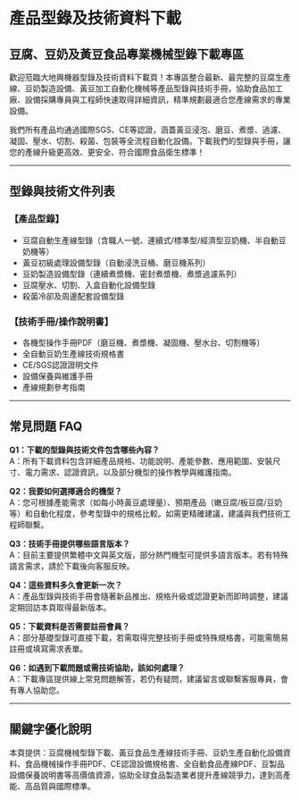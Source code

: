 # 產品型錄及技術資料下載

## 豆腐、豆奶及黃豆食品專業機械型錄下載專區

歡迎蒞臨大地興機器型錄及技術資料下載頁！本專區整合最新、最完整的豆腐生產線、豆奶製造設備、黃豆加工自動化機械等產品型錄與技術手冊，協助食品加工廠、設備採購專員與工程師快速取得詳細資訊，精準規劃最適合您產線需求的專業設備。

我們所有產品均通過國際SGS、CE等認證，涵蓋黃豆浸泡、磨豆、煮漿、過濾、凝固、壓水、切割、殺菌、包裝等全流程自動化設備。下載我們的型錄與手冊，讓您的產線升級更高效、更安全、符合國際食品衛生標準！

---

## 型錄與技術文件列表

### 【產品型錄】
- 豆腐自動生產線型錄（含職人一號、連續式/標準型/經濟型豆奶機、半自動豆奶機等）
- 黃豆初級處理設備型錄（自動浸洗豆桶、磨豆機系列）
- 豆奶製造設備型錄（連續煮漿機、密封煮漿機、煮漿過濾系列）
- 豆腐壓水、切割、入盒自動化設備型錄
- 殺菌冷卻及周邊配套設備型錄

### 【技術手冊/操作說明書】
- 各機型操作手冊PDF（磨豆機、煮漿機、凝固機、壓水台、切割機等）
- 全自動豆奶生產線技術規格書
- CE/SGS認證證明文件
- 設備保養與維護手冊
- 產線規劃參考指南

---

## 常見問題 FAQ

**Q1：下載的型錄與技術文件包含哪些內容？**  
A：所有下載資料包含詳細產品規格、功能說明、產能參數、應用範圍、安裝尺寸、電力需求、認證資訊，以及部分機型的操作教學與維護指南。

**Q2：我要如何選擇適合的機型？**  
A：您可根據產能需求（如每小時黃豆處理量）、預期產品（嫩豆腐/板豆腐/豆奶等）和自動化程度，參考型錄中的規格比較。如需更精確建議，建議與我們技術工程師聯繫。

**Q3：技術手冊提供哪些語言版本？**  
A：目前主要提供繁體中文與英文版，部分熱門機型可提供多語言版本。若有特殊語言需求，請於下載後向客服反映。

**Q4：這些資料多久會更新一次？**  
A：產品型錄與技術手冊會隨著新品推出、規格升級或認證更新而即時調整，建議定期回訪本頁取得最新版本。

**Q5：下載資料是否需要註冊會員？**  
A：部分基礎型錄可直接下載，若需取得完整技術手冊或特殊規格書，可能需簡易註冊或填寫需求表單。

**Q6：如遇到下載問題或需技術協助，該如何處理？**  
A：下載專區提供線上常見問題解答，若仍有疑問，建議留言或聯繫客服專員，會有專人協助您。

---

## 關鍵字優化說明

本頁提供：豆腐機械型錄下載、黃豆食品生產線技術手冊、豆奶生產自動化設備資料、食品機械操作手冊PDF、CE認證設備規格書、全自動食品產線PDF、豆製品設備保養說明書等高價值資源，協助全球食品製造業者提升產線競爭力，達到高產能、高品質與國際標準。